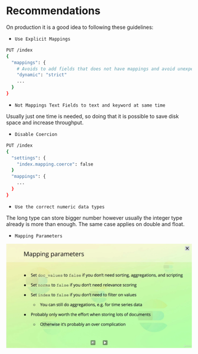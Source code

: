 # Recommendations

On production it is a good idea to following these guidelines:

- `Use Explicit Mappings`
```bash
PUT /index
{
  "mappings": {
    # Avoids to add fields that does not have mappings and avoid unexpected search results, since it will not be indexed
    "dynamic": "strict"
    ...
  }
}
```

- `Not Mappings Text Fields to text and keyword at same time`

Usually just one time is needed, so doing that it is possible to save disk space and increase throughput.

- `Disable Coercion`
```bash
PUT /index
{
  "settings": {
    "index.mapping.coerce": false
  }
  "mappings": {
    ...
  }
}
```

- `Use the correct numeric data types`

The long type can store bigger number however usually the integer type already is more than enough. The same case applies on double and float.

- `Mapping Parameters`

![Mapping Recommendations](./artifacts/Recommendations.png)